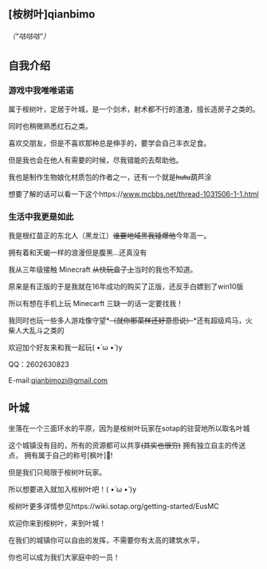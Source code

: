 ## **[桉树叶]qianbimo**

###### *（“咕咕咕”）*

## 自我介绍


### 游戏中我唯唯诺诺



属于桉树叶，定居于叶城，是一个剑术，射术都不行的渣渣，擅长造房子之类的。

同时也稍微熟悉红石之类。



喜欢交朋友，但是不喜欢那种总是伸手的，要学会自己丰衣足食。

但是我也会在他人有需要的时候，尽我错能的去帮助他。



我也是制作生物娘化材质包的作者之一，还有一个就是~~hutu~~葫芦涂

想要了解的话可以看一下这个https://www.mcbbs.net/thread-1031506-1-1.html



### 生活中我更是如此



我是根红苗正的东北人（黑龙江）~~谁要地域黑我锤爆他~~今年高一。

拥有着和天蝎一样的浪漫但是腹黑...还真没有



我从三年级接触 Minecraft ~~从快玩盒子上~~当时的我也不知道。

原来是有正版的于是我就在16年成功的购买了正版，还反手白嫖到了win10版

所以有想在手机上玩 Minecarft 三缺一的话一定要找我！



我同时也玩一些多人游戏像守望*~~（就你那菜样还好意思说）~~*还有超级鸡马，火柴人大乱斗之类的

欢迎加个好友来和我一起玩( •̀ ω •́ )y

QQ：2602630823

E-mail:qianbimozi@gmail.com



## 叶城



坐落在一个三面环水的平原，因为是桉树叶玩家在sotap的驻营地所以取名叶城

这个城镇没有目的，所有的资源都可以共享~~(其实也很穷)~~
拥有独立自主的传送点，
拥有属于自己的称号[枫叶]🍁!


但是我们只局限于桉树叶玩家。

所以想要进入就加入桉树叶吧！( •̀ ω •́ )y

桉树叶更多详情参见https://wiki.sotap.org/getting-started/EusMC


欢迎你来到桉树叶，来到叶城！



在我们的城镇你可以自由的发挥，不需要你有太高的建筑水平，

你也可以成为我们大家庭中的一员！

